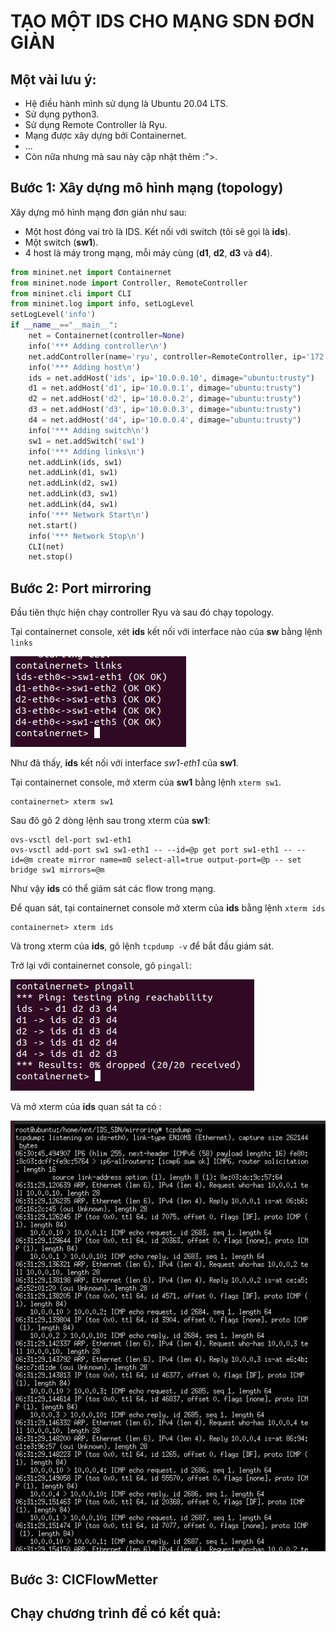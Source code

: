 # TẠO MỘT IDS CHO MẠNG SDN ĐƠN GIẢN

## Một vài lưu ý:

- Hệ điều hành mình sử dụng là Ubuntu 20.04 LTS.
- Sử dụng python3.
- Sử dụng Remote Controller là Ryu.
- Mạng được xây dựng bởi Containernet.
- ...
- Còn nữa nhưng mà sau này cập nhật thêm :">.

## Bước 1: Xây dựng mô hình mạng (topology)

Xây dựng mô hình mạng đơn giản như sau:

- Một host đóng vai trò là IDS. Kết nối với switch (tôi sẽ gọi là **ids**).
- Một switch (**sw1**).
- 4 host là máy trong mạng, mỗi máy cùng (**d1**, **d2**, **d3** và **d4**).

```python
from mininet.net import Containernet
from mininet.node import Controller, RemoteController
from mininet.cli import CLI
from mininet.log import info, setLogLevel
setLogLevel('info')
if __name__=="__main__":
    net = Containernet(controller=None)
    info('*** Adding controller\n')
    net.addController(name='ryu', controller=RemoteController, ip='172.17.0.1', port=6633)
    info('*** Adding host\n')
    ids = net.addHost('ids', ip='10.0.0.10', dimage="ubuntu:trusty")
    d1 = net.addHost('d1', ip='10.0.0.1', dimage="ubuntu:trusty")
    d2 = net.addHost('d2', ip='10.0.0.2', dimage="ubuntu:trusty")
    d3 = net.addHost('d3', ip='10.0.0.3', dimage="ubuntu:trusty")
    d4 = net.addHost('d4', ip='10.0.0.4', dimage="ubuntu:trusty")
    info('*** Adding switch\n')
    sw1 = net.addSwitch('sw1')
    info('*** Adding links\n')
    net.addLink(ids, sw1)
    net.addLink(d1, sw1)
    net.addLink(d2, sw1)
    net.addLink(d3, sw1)
    net.addLink(d4, sw1)
    info('*** Network Start\n')
    net.start()
    info('*** Network Stop\n')
    CLI(net)
    net.stop()
```

## Bước 2: Port mirroring

Đầu tiên thực hiện chạy controller Ryu và sau đó chạy topology.

Tại containernet console, xét **ids** kết nối với interface nào của **sw** bằng lệnh `links`

![](https://raw.githubusercontent.com/zauzooz/IDS_SDN/master/mirroring/picture/links.png)

Như đã thấy, **ids** kết nối với interface _sw1-eth1_ của **sw1**.

Tại containernet console, mở xterm của **sw1** bằng lệnh `xterm sw1`.

```console
containernet> xterm sw1
```

Sau đõ gõ 2 dòng lệnh sau trong xterm của **sw1**:

```console
ovs-vsctl del-port sw1-eth1
ovs-vsctl add-port sw1 sw1-eth1 -- --id=@p get port sw1-eth1 -- --id=@m create mirror name=m0 select-all=true output-port=@p -- set bridge sw1 mirrors=@m

```

Như vậy **ids** có thể giám sát các flow trong mạng.

Để quan sát, tại containernet console mở xterm của **ids** bằng lệnh `xterm ids`

```console
containernet> xterm ids
```

Và trong xterm của **ids**, gõ lệnh `tcpdump -v` để bắt đầu giám sát.

Trở lại với containernet console, gõ `pingall`:

![](https://raw.githubusercontent.com/zauzooz/IDS_SDN/master/mirroring/picture/pingall.png)

Và mở xterm của **ids** quan sát ta có :

![](https://raw.githubusercontent.com/zauzooz/IDS_SDN/master/mirroring/picture/monitor.png)

## Bước 3: CICFlowMetter

## Chạy chương trình để có kết quả:
